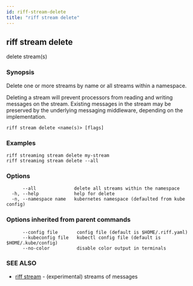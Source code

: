 ```yaml
---
id: riff-stream-delete
title: "riff stream delete"
---
```

## riff stream delete

delete stream(s)

### Synopsis

Delete one or more streams by name or all streams within a namespace.

Deleting a stream will prevent processors from reading and writing messages on
the stream. Existing messages in the stream may be preserved by the underlying
messaging middleware, depending on the implementation.

```
riff stream delete <name(s)> [flags]
```

### Examples

```
riff streaming stream delete my-stream
riff streaming stream delete --all 
```

### Options

```
      --all              delete all streams within the namespace
  -h, --help             help for delete
  -n, --namespace name   kubernetes namespace (defaulted from kube config)
```

### Options inherited from parent commands

```
      --config file       config file (default is $HOME/.riff.yaml)
      --kubeconfig file   kubectl config file (default is $HOME/.kube/config)
      --no-color          disable color output in terminals
```

### SEE ALSO

* [riff stream](riff_stream.md)	 - (experimental) streams of messages

